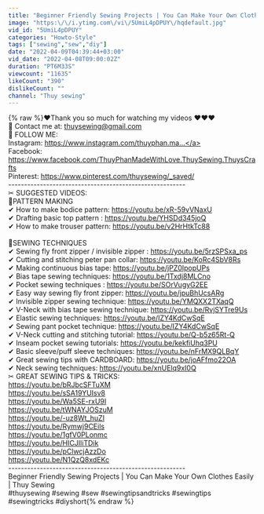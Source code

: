 ```yaml
---
title: "Beginner Friendly Sewing Projects | You Can Make Your Own Clothes Easily | Thuy Sewing"
image: "https:\/\/i.ytimg.com\/vi\/5UmiL4pDPUY\/hqdefault.jpg"
vid_id: "5UmiL4pDPUY"
categories: "Howto-Style"
tags: ["sewing","sew","diy"]
date: "2022-04-09T04:39:44+03:00"
vid_date: "2022-04-08T09:00:02Z"
duration: "PT6M33S"
viewcount: "11635"
likeCount: "390"
dislikeCount: ""
channel: "Thuy sewing"
---
```

{% raw %}❤Thank you so much for watching my videos ♥♥♥<br />📌 Contact me at: thuysewing@gmail.com<br />📌 FOLLOW ME:<br />         Instagram: <a rel="nofollow" target="blank" href="https://www.instagram.com/thuyphan.ma...">https://www.instagram.com/thuyphan.ma...</a><br />         Facebook: <a rel="nofollow" target="blank" href="https://www.facebook.com/ThuyPhanMadeWithLove.ThuySewing.ThuysCrafts">https://www.facebook.com/ThuyPhanMadeWithLove.ThuySewing.ThuysCrafts</a><br />         Pinterest: <a rel="nofollow" target="blank" href="https://www.pinterest.com/thuysewing/_saved/">https://www.pinterest.com/thuysewing/_saved/</a><br />       --------------------------------------------------------<br />✂ SUGGESTED VIDEOS: <br />👗PATTERN MAKING<br />✔ How to make bodice pattern: <a rel="nofollow" target="blank" href="https://youtu.be/xR-59vVNaxU">https://youtu.be/xR-59vVNaxU</a><br />✔ Drafting basic top pattern : <a rel="nofollow" target="blank" href="https://youtu.be/YHSDd345joQ">https://youtu.be/YHSDd345joQ</a><br />✔ How to make trouser pattern: <a rel="nofollow" target="blank" href="https://youtu.be/v2HrHtkTc88">https://youtu.be/v2HrHtkTc88</a><br /><br />🎈SEWING TECHNIQUES<br />✔ Sewing fly front zipper / invisible zipper : <a rel="nofollow" target="blank" href="https://youtu.be/5rzSPSxa_ps">https://youtu.be/5rzSPSxa_ps</a><br />✔ Cutting and stitching peter pan collar: <a rel="nofollow" target="blank" href="https://youtu.be/KoRc4SbV8Rs">https://youtu.be/KoRc4SbV8Rs</a><br />✔ Making continuous bias tape: <a rel="nofollow" target="blank" href="https://youtu.be/jPZ0IpopUPs">https://youtu.be/jPZ0IpopUPs</a><br />✔ Bias tape sewing techniques: <a rel="nofollow" target="blank" href="https://youtu.be/1Txdj8MLCno">https://youtu.be/1Txdj8MLCno</a><br />✔ Pocket sewing techniques : <a rel="nofollow" target="blank" href="https://youtu.be/SOrVugyG2EE">https://youtu.be/SOrVugyG2EE</a><br />✔ Easy way sewing fly front zipper: <a rel="nofollow" target="blank" href="https://youtu.be/jpuBhUcsARg">https://youtu.be/jpuBhUcsARg</a><br />✔ Invisible zipper sewing technique: <a rel="nofollow" target="blank" href="https://youtu.be/YMQXX2TXaqQ">https://youtu.be/YMQXX2TXaqQ</a><br />✔ V-Neck with bias tape sewing technique: <a rel="nofollow" target="blank" href="https://youtu.be/RvjSYTre9Us">https://youtu.be/RvjSYTre9Us</a><br />✔ Elastic sewing techniques: <a rel="nofollow" target="blank" href="https://youtu.be/IZY4KdCwSqE">https://youtu.be/IZY4KdCwSqE</a><br />✔ Sewing pant pocket technique: <a rel="nofollow" target="blank" href="https://youtu.be/IZY4KdCwSqE">https://youtu.be/IZY4KdCwSqE</a><br />✔ V-Neck cutting and stitching tutorial: <a rel="nofollow" target="blank" href="https://youtu.be/Q-b5z65Rt-Q">https://youtu.be/Q-b5z65Rt-Q</a><br />✔ Inseam pocket sewing tutorials: <a rel="nofollow" target="blank" href="https://youtu.be/kekfiUhq3PU">https://youtu.be/kekfiUhq3PU</a><br />✔ Basic sleeve/puff sleeve techniques: <a rel="nofollow" target="blank" href="https://youtu.be/nFrMX9QLBqY">https://youtu.be/nFrMX9QLBqY</a><br />✔ Great sewing tips with CARDBOARD: <a rel="nofollow" target="blank" href="https://youtu.be/joAFfmo22OA">https://youtu.be/joAFfmo22OA</a><br />✔ Neck sewing techniques: <a rel="nofollow" target="blank" href="https://youtu.be/xnUElq9xI0Q">https://youtu.be/xnUElq9xI0Q</a><br />✂ GREAT SEWING TIPS &amp; TRICKS:<br /><a rel="nofollow" target="blank" href="https://youtu.be/bRJbcSFTuXM">https://youtu.be/bRJbcSFTuXM</a><br /><a rel="nofollow" target="blank" href="https://youtu.be/sSA19YUIsv8">https://youtu.be/sSA19YUIsv8</a><br /><a rel="nofollow" target="blank" href="https://youtu.be/Wa5SE-rxU9I">https://youtu.be/Wa5SE-rxU9I</a><br /><a rel="nofollow" target="blank" href="https://youtu.be/tWNAYJOSzuM">https://youtu.be/tWNAYJOSzuM</a><br /><a rel="nofollow" target="blank" href="https://youtu.be/-uz8Wt_huZI">https://youtu.be/-uz8Wt_huZI</a><br /><a rel="nofollow" target="blank" href="https://youtu.be/Rymwj9CEils">https://youtu.be/Rymwj9CEils</a><br /><a rel="nofollow" target="blank" href="https://youtu.be/1gfV0PLonmc">https://youtu.be/1gfV0PLonmc</a><br /><a rel="nofollow" target="blank" href="https://youtu.be/HICJIliTDik">https://youtu.be/HICJIliTDik</a><br /><a rel="nofollow" target="blank" href="https://youtu.be/pClwcjAzzDo">https://youtu.be/pClwcjAzzDo</a><br /><a rel="nofollow" target="blank" href="https://youtu.be/N1QzQ8xdEKc">https://youtu.be/N1QzQ8xdEKc</a><br /> --------------------------------------------------------<br />Beginner Friendly Sewing Projects | You Can Make Your Own Clothes Easily | Thuy Sewing<br />#thuysewing #sewing #sew #sewingtipsandtricks #sewingtips #sewingtricks #diyshort{% endraw %}
